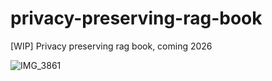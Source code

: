# privacy-preserving-rag-book
[WIP] Privacy preserving rag book, coming 2026

![IMG_3861](https://github.com/user-attachments/assets/63bcfe8f-521f-40b1-871b-7c3645e83398)
